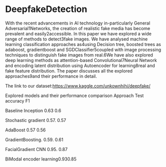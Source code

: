 # DeepfakeDetection


With the recent advancements in AI technology in-particularly General Adversarial1Networks, the creation of realistic fake media has become prevalent and easily2accessible.  In this paper we have explored a wide range of methods to detect3fake images.  We have analysed machine learning classification approaches as4using Decision tree, boosted trees as adaboost, gradientboost and SGDClassifier5coupled with image processing techniques to distinguish fake images from real.6We have also explored deep learning methods as attention-based Convolutional7Neural Network and encoding latent distribution using Autoencoder for learning8real and fake feature distribution. The paper discusses all the explored approaches9and their performance in detail.


The link to our dataset:https://www.kaggle.com/unkownhihi/deepfake/


Explored models and their performance comparison
Approach   Test accuracy    F1 

Baseline Inception 0.63    0.6

Stochastic gradient 0.57.  0.57

AdaBoost        0.57       0.56

GradientBoosting. 0.59.    0.61

FacialGradient CNN 0.95.   0.87

BiModal encoder learning0.930.85
